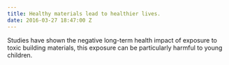 ```yaml
---
title: Healthy materials lead to healthier lives.
date: 2016-03-27 18:47:00 Z
---
```


Studies have shown the negative long-term health impact of exposure to toxic building materials, this exposure can be particularly harmful to young children.